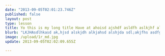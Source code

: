 ```yaml
---
date: "2013-09-05T02:01:23.746Z"
published: false
layout: post
type: lesson
title: Yo this is my long title Have at ahoisd ajshdf asldfh aslkjhf alkjahsdf aljsdhf alhfjsd alfhjsd alhjsdf alhfjsd
blurb: "LKJHAsdlhkasd ak,hjsd alskjdh alkjahsd alshjda sdl;akjfhs asdfg;oashidf gasdljhkfa as.dfjh asdf;lkajsdhf asldfkjhas dflajsdhf asldfhkja sldf"
image: /upload/1r_md.jpg
update: 2013-09-05T02:02:09.655Z

---
```


